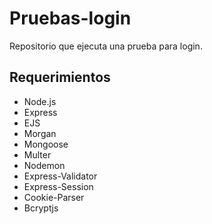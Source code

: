 # Pruebas-login
Repositorio que ejecuta una prueba para login.

## Requerimientos

- Node.js
- Express
- EJS
- Morgan
- Mongoose
- Multer
- Nodemon
- Express-Validator
- Express-Session
- Cookie-Parser
- Bcryptjs